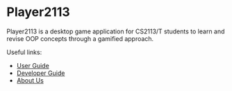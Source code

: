 # Player2113

Player2113 is a desktop game application for CS2113/T students
to learn and revise OOP concepts through a gamified approach. 

Useful links:
* [User Guide](UserGuide.md)
* [Developer Guide](DeveloperGuide.md)
* [About Us](AboutUs.md)